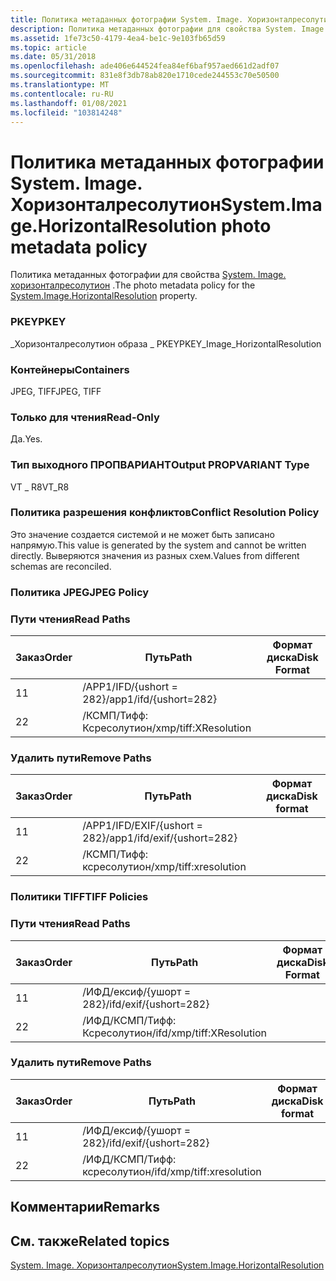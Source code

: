 ```yaml
---
title: Политика метаданных фотографии System. Image. Хоризонталресолутион
description: Политика метаданных фотографии для свойства System. Image. Хоризонталресолутион.
ms.assetid: 1fe73c50-4179-4ea4-be1c-9e103fb65d59
ms.topic: article
ms.date: 05/31/2018
ms.openlocfilehash: ade406e644524fea84ef6baf957aed661d2adf07
ms.sourcegitcommit: 831e8f3db78ab820e1710cede244553c70e50500
ms.translationtype: MT
ms.contentlocale: ru-RU
ms.lasthandoff: 01/08/2021
ms.locfileid: "103814248"
---
```

# <a name="systemimagehorizontalresolution-photo-metadata-policy"></a><span data-ttu-id="9f3e0-103">Политика метаданных фотографии System. Image. Хоризонталресолутион</span><span class="sxs-lookup"><span data-stu-id="9f3e0-103">System.Image.HorizontalResolution photo metadata policy</span></span>

<span data-ttu-id="9f3e0-104">Политика метаданных фотографии для свойства [System. Image. хоризонталресолутион](../properties/props-system-image-horizontalresolution.md) .</span><span class="sxs-lookup"><span data-stu-id="9f3e0-104">The photo metadata policy for the [System.Image.HorizontalResolution](../properties/props-system-image-horizontalresolution.md) property.</span></span>

### <a name="pkey"></a><span data-ttu-id="9f3e0-105">PKEY</span><span class="sxs-lookup"><span data-stu-id="9f3e0-105">PKEY</span></span>

<span data-ttu-id="9f3e0-106">\_Хоризонталресолутион образа \_ PKEY</span><span class="sxs-lookup"><span data-stu-id="9f3e0-106">PKEY\_Image\_HorizontalResolution</span></span>

### <a name="containers"></a><span data-ttu-id="9f3e0-107">Контейнеры</span><span class="sxs-lookup"><span data-stu-id="9f3e0-107">Containers</span></span>

<span data-ttu-id="9f3e0-108">JPEG, TIFF</span><span class="sxs-lookup"><span data-stu-id="9f3e0-108">JPEG, TIFF</span></span>

### <a name="read-only"></a><span data-ttu-id="9f3e0-109">Только для чтения</span><span class="sxs-lookup"><span data-stu-id="9f3e0-109">Read-Only</span></span>

<span data-ttu-id="9f3e0-110">Да.</span><span class="sxs-lookup"><span data-stu-id="9f3e0-110">Yes.</span></span>

### <a name="output-propvariant-type"></a><span data-ttu-id="9f3e0-111">Тип выходного ПРОПВАРИАНТ</span><span class="sxs-lookup"><span data-stu-id="9f3e0-111">Output PROPVARIANT Type</span></span>

<span data-ttu-id="9f3e0-112">VT \_ R8</span><span class="sxs-lookup"><span data-stu-id="9f3e0-112">VT\_R8</span></span>

### <a name="conflict-resolution-policy"></a><span data-ttu-id="9f3e0-113">Политика разрешения конфликтов</span><span class="sxs-lookup"><span data-stu-id="9f3e0-113">Conflict Resolution Policy</span></span>

<span data-ttu-id="9f3e0-114">Это значение создается системой и не может быть записано напрямую.</span><span class="sxs-lookup"><span data-stu-id="9f3e0-114">This value is generated by the system and cannot be written directly.</span></span> <span data-ttu-id="9f3e0-115">Выверяются значения из разных схем.</span><span class="sxs-lookup"><span data-stu-id="9f3e0-115">Values from different schemas are reconciled.</span></span>

### <a name="jpeg-policy"></a><span data-ttu-id="9f3e0-116">Политика JPEG</span><span class="sxs-lookup"><span data-stu-id="9f3e0-116">JPEG Policy</span></span>

### <a name="read-paths"></a><span data-ttu-id="9f3e0-117">Пути чтения</span><span class="sxs-lookup"><span data-stu-id="9f3e0-117">Read Paths</span></span>



| <span data-ttu-id="9f3e0-118">Заказ</span><span class="sxs-lookup"><span data-stu-id="9f3e0-118">Order</span></span> | <span data-ttu-id="9f3e0-119">Путь</span><span class="sxs-lookup"><span data-stu-id="9f3e0-119">Path</span></span>                   | <span data-ttu-id="9f3e0-120">Формат диска</span><span class="sxs-lookup"><span data-stu-id="9f3e0-120">Disk Format</span></span> |
|-------|------------------------|-------------|
| <span data-ttu-id="9f3e0-121">1</span><span class="sxs-lookup"><span data-stu-id="9f3e0-121">1</span></span>     | <span data-ttu-id="9f3e0-122">/APP1/IFD/{ushort = 282}</span><span class="sxs-lookup"><span data-stu-id="9f3e0-122">/app1/ifd/{ushort=282}</span></span> |             |
| <span data-ttu-id="9f3e0-123">2</span><span class="sxs-lookup"><span data-stu-id="9f3e0-123">2</span></span>     | <span data-ttu-id="9f3e0-124">/КСМП/Тифф: Ксресолутион</span><span class="sxs-lookup"><span data-stu-id="9f3e0-124">/xmp/tiff:XResolution</span></span>  |             |



 

### <a name="remove-paths"></a><span data-ttu-id="9f3e0-125">Удалить пути</span><span class="sxs-lookup"><span data-stu-id="9f3e0-125">Remove Paths</span></span>



| <span data-ttu-id="9f3e0-126">Заказ</span><span class="sxs-lookup"><span data-stu-id="9f3e0-126">Order</span></span> | <span data-ttu-id="9f3e0-127">Путь</span><span class="sxs-lookup"><span data-stu-id="9f3e0-127">Path</span></span>                        | <span data-ttu-id="9f3e0-128">Формат диска</span><span class="sxs-lookup"><span data-stu-id="9f3e0-128">Disk format</span></span> |
|-------|-----------------------------|-------------|
| <span data-ttu-id="9f3e0-129">1</span><span class="sxs-lookup"><span data-stu-id="9f3e0-129">1</span></span>     | <span data-ttu-id="9f3e0-130">/APP1/IFD/EXIF/{ushort = 282}</span><span class="sxs-lookup"><span data-stu-id="9f3e0-130">/app1/ifd/exif/{ushort=282}</span></span> |             |
| <span data-ttu-id="9f3e0-131">2</span><span class="sxs-lookup"><span data-stu-id="9f3e0-131">2</span></span>     | <span data-ttu-id="9f3e0-132">/КСМП/Тифф: ксресолутион</span><span class="sxs-lookup"><span data-stu-id="9f3e0-132">/xmp/tiff:xresolution</span></span>       |             |



 

### <a name="tiff-policies"></a><span data-ttu-id="9f3e0-133">Политики TIFF</span><span class="sxs-lookup"><span data-stu-id="9f3e0-133">TIFF Policies</span></span>

### <a name="read-paths"></a><span data-ttu-id="9f3e0-134">Пути чтения</span><span class="sxs-lookup"><span data-stu-id="9f3e0-134">Read Paths</span></span>



| <span data-ttu-id="9f3e0-135">Заказ</span><span class="sxs-lookup"><span data-stu-id="9f3e0-135">Order</span></span> | <span data-ttu-id="9f3e0-136">Путь</span><span class="sxs-lookup"><span data-stu-id="9f3e0-136">Path</span></span>                      | <span data-ttu-id="9f3e0-137">Формат диска</span><span class="sxs-lookup"><span data-stu-id="9f3e0-137">Disk Format</span></span> |
|-------|---------------------------|-------------|
| <span data-ttu-id="9f3e0-138">1</span><span class="sxs-lookup"><span data-stu-id="9f3e0-138">1</span></span>     | <span data-ttu-id="9f3e0-139">/ИФД/ексиф/{ушорт = 282}</span><span class="sxs-lookup"><span data-stu-id="9f3e0-139">/ifd/exif/{ushort=282}</span></span>    |             |
| <span data-ttu-id="9f3e0-140">2</span><span class="sxs-lookup"><span data-stu-id="9f3e0-140">2</span></span>     | <span data-ttu-id="9f3e0-141">/ИФД/КСМП/Тифф: Ксресолутион</span><span class="sxs-lookup"><span data-stu-id="9f3e0-141">/ifd/xmp/tiff:XResolution</span></span> |             |



 

### <a name="remove-paths"></a><span data-ttu-id="9f3e0-142">Удалить пути</span><span class="sxs-lookup"><span data-stu-id="9f3e0-142">Remove Paths</span></span>



| <span data-ttu-id="9f3e0-143">Заказ</span><span class="sxs-lookup"><span data-stu-id="9f3e0-143">Order</span></span> | <span data-ttu-id="9f3e0-144">Путь</span><span class="sxs-lookup"><span data-stu-id="9f3e0-144">Path</span></span>                      | <span data-ttu-id="9f3e0-145">Формат диска</span><span class="sxs-lookup"><span data-stu-id="9f3e0-145">Disk format</span></span> |
|-------|---------------------------|-------------|
| <span data-ttu-id="9f3e0-146">1</span><span class="sxs-lookup"><span data-stu-id="9f3e0-146">1</span></span>     | <span data-ttu-id="9f3e0-147">/ИФД/ексиф/{ушорт = 282}</span><span class="sxs-lookup"><span data-stu-id="9f3e0-147">/ifd/exif/{ushort=282}</span></span>    |             |
| <span data-ttu-id="9f3e0-148">2</span><span class="sxs-lookup"><span data-stu-id="9f3e0-148">2</span></span>     | <span data-ttu-id="9f3e0-149">/ИФД/КСМП/Тифф: ксресолутион</span><span class="sxs-lookup"><span data-stu-id="9f3e0-149">/ifd/xmp/tiff:xresolution</span></span> |             |



 

## <a name="remarks"></a><span data-ttu-id="9f3e0-150">Комментарии</span><span class="sxs-lookup"><span data-stu-id="9f3e0-150">Remarks</span></span>

## <a name="related-topics"></a><span data-ttu-id="9f3e0-151">См. также</span><span class="sxs-lookup"><span data-stu-id="9f3e0-151">Related topics</span></span>

<dl> <dt>

[<span data-ttu-id="9f3e0-152">System. Image. Хоризонталресолутион</span><span class="sxs-lookup"><span data-stu-id="9f3e0-152">System.Image.HorizontalResolution</span></span>](../properties/props-system-image-horizontalresolution.md)
</dt> </dl>

 

 
